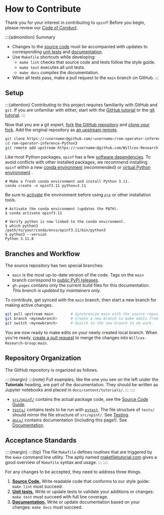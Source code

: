 # How to Contribute

Thank you for your interest in contributing to `opinf`!
Before you begin, please review our [Code of Conduct](https://github.com/Willcox-Research-Group/rom-operator-inference-Python3/blob/main/CODE_OF_CONDUCT.md).

:::{admonition} Summary

- Changes to the [source code](./code_anatomy.md) must be accompanied with updates to corresponding [unit tests](./testing.md) and [documentation](./documentation.md).
- Use `Makefile` shortcuts while developing:
  - `make lint` checks that source code and tests follow the style guide.
  - `make test` executes all unit tests.
  - `make docs` compiles the documentation.
- When all tests pass, make a pull request to the `main` branch on GitHub.
:::

## Setup

:::{attention}
Contributing to this project requires familiarity with GitHub and `git`.
If you are unfamiliar with either, start with the [GitHub tutorial](https://docs.github.com/en/get-started/quickstart/hello-world) or the [git tutorial](https://git-scm.com/docs/gittutorial).
:::

Now that you are a git expert, [fork](https://docs.github.com/en/get-started/quickstart/fork-a-repo) [the GitHub repository](https://github.com/Willcox-Research-Group/rom-operator-inference-Python3) and [clone your fork](https://docs.github.com/en/get-started/quickstart/fork-a-repo#cloning-your-forked-repository).
Add the original repository as [an upstream remote](https://docs.github.com/en/get-started/quickstart/fork-a-repo#configuring-git-to-sync-your-fork-with-the-original-repository).

```bash
git clone https://<username>@github.com/<username>/rom-operator-inference-Python3
cd rom-operator-inference-Python3
git remote add upstream https://<username>@github.com/Willcox-Research-Group/rom-operator-inference-Python3
```

Like most Python packages, `opinf` has a few [software dependencies](https://github.com/Willcox-Research-Group/rom-operator-inference-Python3/network/dependencies).
To avoid conflicts with other installed packages, we recommend installing `opinf` within a new [conda environment](https://conda.io/projects/conda/en/latest/user-guide/tasks/manage-environments.html) (recommended) or [virtual Python environment](https://docs.python.org/3/tutorial/venv.html) .

```shell
# Make a fresh conda environment and install Python 3.11.
conda create -n opinf3.11 python=3.11
```

Be sure to [activate](https://conda.io/projects/conda/en/latest/user-guide/tasks/manage-environments.html#activating-an-environment) the environment before using `pip` or other installation tools.

```shell
# Activate the conda environment (updates the PATH).
$ conda activate opinf3.11

# Verify python is now linked to the conda environment.
$ which python3
/path/to/your/conda/envs/opinf3.11/bin/python3
$ python3 --version
Python 3.11.8
```

## Branches and Workflow

The source repository has two special branches:

- `main` is the most up-to-date version of the code. Tags on the `main` branch correspond to [public PyPi releases](https://pypi.org/project/opinf/).
- `gh-pages` contains only the current build files for this documentation. _This branch is updated by maintainers only._

To contribute, get synced with the `main` branch, then start a new branch for making active changes.

```bash
git pull upstream main        # Synchronize main with the source repository.
git branch <mynewbranch>      # Create a new branch to make edits from.
git switch <mynewbranch>      # Switch to the new branch to do work.
```

You are now ready to make edits on your newly created local branch.
When you're ready, [create a pull request](https://docs.github.com/en/get-started/quickstart/contributing-to-projects#making-a-pull-request) to merge the changes into `Willcox-Research-Group:main`.

## Repository Organization

The GitHub repository is organized as follows.

::::{margin}
:::{note}
Full examples, like the one you see on the left under the **Tutorials** heading, are part of the documentation.
They should be written as Jupyter notebooks and placed in `docs/content/tutorials/`.
:::
::::

- [`src/opinf/`](https://github.com/Willcox-Research-Group/rom-operator-inference-Python3/tree/main/src/opinf) contains the actual package code, see the [Source Code Guide](./code_anatomy.md).
- [`tests/`](https://github.com/Willcox-Research-Group/rom-operator-inference-Python3/tree/main/tests) contains tests to be run with [`pytest`](https://docs.pytest.org/en/7.0.x/). The file structure of `tests/` should mirror the file structure of `src/opinf/`. See [Testing](./testing.md).
- [`docs/`](https://github.com/Willcox-Research-Group/rom-operator-inference-Python3/tree/main/docs) contains documentation (including this page!). See [Documentation](./documentation.md).

## Acceptance Standards

::::{margin}
:::{tip}
The file `Makefile` defines routines that are triggered by the `make` command line utility.
The aptly named [makefiletutorial.com](https://makefiletutorial.com/) gives a good overview of `Makefile` syntax and usage.
:::
::::

For any changes to be accepted, they need to address three things.

1. [**Source Code.**](./code_anatomy.md) Write readable code that conforms to our style guide: `make lint` must succeed.
2. [**Unit tests.**](./testing.md) Write or update tests to validate your additions or changes: `make test` must succeed with full line coverage.
3. [**Documentation.**](./documentation.md) Write or update documentation based on your changes: `make docs` must succeed.
